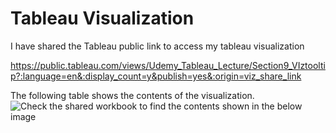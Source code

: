 # Tableau Visualization


I have shared the Tableau public link to access my tableau visualization

https://public.tableau.com/views/Udemy_Tableau_Lecture/Section9_VIztooltip?:language=en&:display_count=y&publish=yes&:origin=viz_share_link


The following table shows the contents of the visualization.
![Check the shared workbook to find the contents shown in the below image](https://github.com/kalai2033/Tableau_Visualization/blob/master/Tableau_Course_Contents.png)
